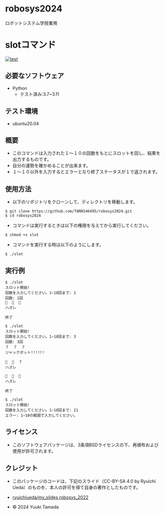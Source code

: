 # robosys2024
ロボットシステム学授業用

# slotコマンド
[![test](https://github.com/TAMA546495/robosys2024/actions/workflows/test.yml/badge.svg)](https://github.com/TAMA546495/robosys2024/actions/workflows/test.yml)

## 必要なソフトウェア
- Python
  - テスト済み:3.7~3.11

## テスト環境
- ubuntu20.04

## 概要

- このコマンドは入力された１～１０の回数をもとにスロットを回し、結果を出力するものです。
- 自分の運勢を確かめることが出来ます。
- １～１０以外を入力するとエラーとなり終了ステータスが１で返されます。

## 使用方法

- 以下のリポジトリをクローンして、ディレクトリを移動します。
```
$ git clone https://github.com/TAMA546495/robosys2024.git
$ cd robosys2024
```

- コマンドは実行するときは以下の権限を与えてから実行してください。
```
$ chmod +x slot
```

- コマンドを実行する時は以下のようにします。
```
$ ./slot
```

## 実行例
```
$ ./slot
スロット開始!
回数を入力してください。1~10回まで: 1
回数: 1回
🍒  🍋  💎
ハズレ

終了
```

```
$ ./slot
スロット開始!
回数を入力してください。1~10回まで: 3
回数: 3回
７  ７  ７
ジャックポット!!!!!!

🍒  🍊  ７
ハズレ

🍒  💎  🍋
ハズレ

終了
```

```
$ ./slot
スロット開始!
回数を入力してください。1~10回まで: 21
エラー: 1~10の範囲で入力してください。
```

## ライセンス
- このソフトウェアパッケージは、3条項BSDライセンスの下、再頒布および使用が許可されます。


## クレジット

- このパッケージのコードは、下記のスライド（CC-BY-SA 4.0 by Ryuichi Ueda）のものを、本人の許可を得て自身の著作としたものです。
- [ryuichiueda/my_slides robosys_2022](https://github.com/ryuichiueda/slides_marp/tree/169907a7645812969a347a91caed6246febd6bf1/robosys2024)

- © 2024 Yuuki Tamada

 

